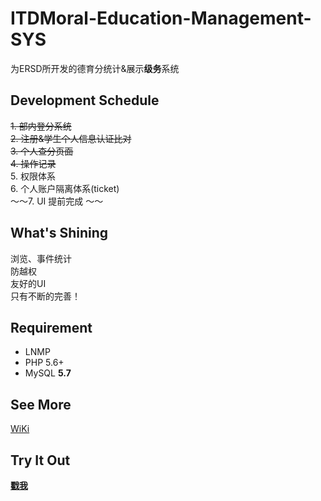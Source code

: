 # ITDMoral-Education-Management-SYS
为ERSD所开发的德育分统计&展示**级务**系统

## Development Schedule
~~1. 部内登分系统  
2. 注册&学生个人信息认证比对  
3. 个人查分页面  
4. 操作记录~~  
5. 权限体系  
6. 个人账户隔离体系(ticket)  
～～7. UI 提前完成 ～～ 

## What's Shining
浏览、事件统计  
防越权  
友好的UI  
只有不断的完善！  

## Requirement
- LNMP  
- PHP 5.6+  
- MySQL **5.7**

## See More
[WiKi][2]

## **Try** It Out
[**戳我**][1]

[1]:http://mmts.fun
[2]:https://github.com/LYJSPEEDX/ITDMoral-Education-Management-SYS/wiki